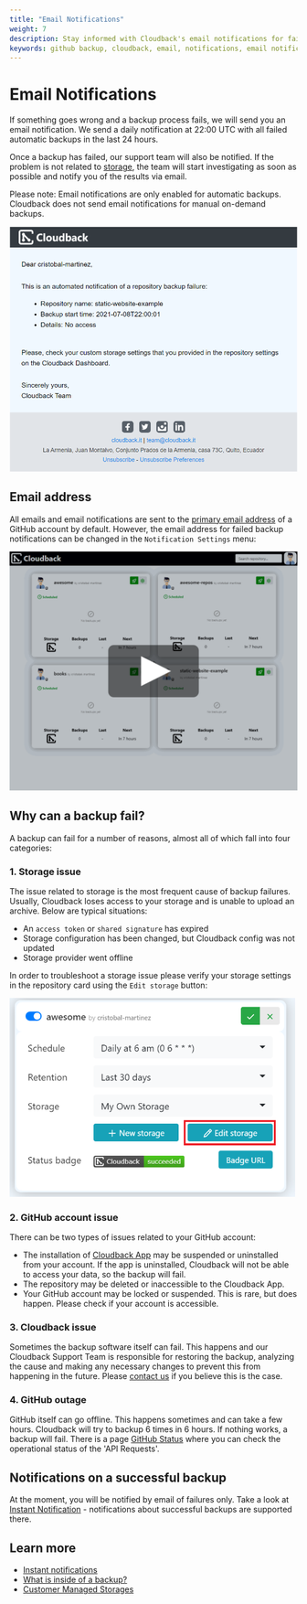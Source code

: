 ```yaml
---
title: "Email Notifications"
weight: 7
description: Stay informed with Cloudback's email notifications for failed backups
keywords: github backup, cloudback, email, notifications, email notifications, failed backups, backup failure
---
```


# Email Notifications

If something goes wrong and a backup process fails, we will send you an email notification. We send a daily notification at 22:00 UTC with all failed automatic backups in the last 24 hours.

Once a backup has failed, our support team will also be notified. If the problem is not related to [storage](/features/email-notifications/#1-storage-issue), the team will start investigating as soon as possible and notify you of the results via email.

Please note: Email notifications are only enabled for automatic backups. Cloudback does not send email notifications for manual on-demand backups.

<img src="/static/features/email-failure-notification.png" alt="email notification for automatic GitHub repository backup"/>

## Email address 

All emails and email notifications are sent to the [primary email address](https://docs.github.com/en/account-and-profile/setting-up-and-managing-your-github-user-account/managing-email-preferences/changing-your-primary-email-address) of a GitHub account by default. However, the email address for failed backup notifications can be changed in the `Notification Settings` menu:

<p align="center">
  <img src="/static/features/email-override.png" data-alt="/static/features/email-override.gif"
       alt="change failed backups notifications email" onclick="swapGif(this)" style="cursor: pointer;"/>
</p>

## Why can a backup fail?

A backup can fail for a number of reasons, almost all of which fall into four categories:

### 1. Storage issue

The issue related to storage is the most frequent cause of backup failures. Usually, Cloudback loses access to your storage and is unable to upload an archive. Below are typical situations:
- An `access token` or `shared signature` has expired
- Storage configuration has been changed, but Cloudback config was not updated
- Storage provider went offline

In order to troubleshoot a storage issue please verify your storage settings in the repository card using the `Edit storage` button:

<img src="/static/features/edit-storage.png" alt="edit GitHub repository backup storage" width=500/>

### 2. GitHub account issue

There can be two types of issues related to your GitHub account:
- The installation of [Cloudback App](https://github.com/apps/cloudback) may be suspended or uninstalled from your account. If the app is uninstalled, Cloudback will not be able to access your data, so the backup will fail.
- The repository may be deleted or inaccessible to the Cloudback App.
- Your GitHub account may be locked or suspended. This is rare, but does happen. Please check if your account is accessible.

### 3. Cloudback issue 

Sometimes the backup software itself can fail. This happens and our Cloudback Support Team is responsible for restoring the backup, analyzing the cause and making any necessary changes to prevent this from happening in the future. Please [contact us](/contact-us/) if you believe this is the case.

### 4. GitHub outage

GitHub itself can go offline. This happens sometimes and can take a few hours. Cloudback will try to backup 6 times in 6 hours. If nothing works, a backup will fail. There is a page [GitHub Status](https://www.githubstatus.com/) where you can check the operational status of the 'API Requests'.


## Notifications on a successful backup

At the moment, you will be notified by email of failures only. Take a look at [Instant Notification](/features/instant-notifications/) - notifications about successful backups are supported there.

## Learn more

- [Instant notifications](/features/instant-notifications/)
- [What is inside of a backup?](/features/metadata/)
- [Customer Managed Storages](/features/customer-storages/)
